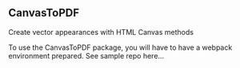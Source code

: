 ## CanvasToPDF

Create vector appearances with HTML Canvas methods

To use the CanvasToPDF package, you will have to have a webpack environment prepared.
See sample repo here...